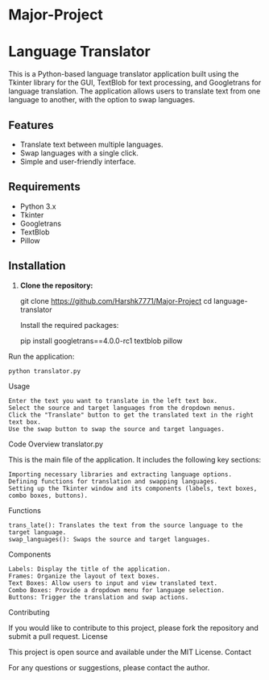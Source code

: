 # Major-Project
# Language Translator

This is a Python-based language translator application built using the Tkinter library for the GUI, TextBlob for text processing, and Googletrans for language translation. The application allows users to translate text from one language to another, with the option to swap languages.

## Features

- Translate text between multiple languages.
- Swap languages with a single click.
- Simple and user-friendly interface.

## Requirements

- Python 3.x
- Tkinter
- Googletrans
- TextBlob
- Pillow

## Installation

1. **Clone the repository:**

   git clone https://github.com/Harshk7771/Major-Project
   cd language-translator

    Install the required packages:

    pip install googletrans==4.0.0-rc1 textblob pillow

Run the application:

    python translator.py

Usage

    Enter the text you want to translate in the left text box.
    Select the source and target languages from the dropdown menus.
    Click the "Translate" button to get the translated text in the right text box.
    Use the swap button to swap the source and target languages.

Code Overview
translator.py

This is the main file of the application. It includes the following key sections:

    Importing necessary libraries and extracting language options.
    Defining functions for translation and swapping languages.
    Setting up the Tkinter window and its components (labels, text boxes, combo boxes, buttons).

Functions

    trans_late(): Translates the text from the source language to the target language.
    swap_languages(): Swaps the source and target languages.

Components

    Labels: Display the title of the application.
    Frames: Organize the layout of text boxes.
    Text Boxes: Allow users to input and view translated text.
    Combo Boxes: Provide a dropdown menu for language selection.
    Buttons: Trigger the translation and swap actions.

Contributing

If you would like to contribute to this project, please fork the repository and submit a pull request.
License

This project is open source and available under the MIT License.
Contact

For any questions or suggestions, please contact the author.
